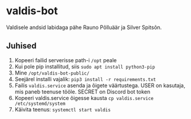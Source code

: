 # valdis-bot

Valdisele andsid labidaga pähe Rauno Põlluäär ja Silver Spitsõn.

## Juhised
1. Kopeeri failid serverisse path-i `/opt` peale
2. Kui pole pip installitud, siis `sudo apt install python3-pip`
3. Mine `/opt/valdis-bot-public/`
4. Seejärel installi vajalik: `pip3 install -r requirements.txt`
5. Failis `valdis.service` asenda <USER> ja <SECRET> õigete väärtustega. USER on kasutaja, mis paneb teenuse tööle. SECRET on Discord bot token
6. Kopeeri valdis.service õigesse kausta `cp valdis.service /etc/systemd/system`
7. Käivita teenus: `systemctl start valdis`
